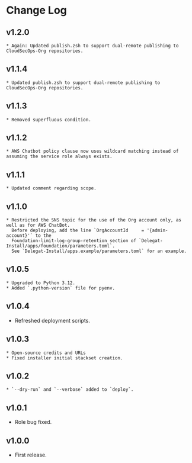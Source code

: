 # Change Log

## v1.2.0
    * Again: Updated publish.zsh to support dual-remote publishing to CloudSecOps-Org repositories.

## v1.1.4
    * Updated publish.zsh to support dual-remote publishing to CloudSecOps-Org repositories.

## v1.1.3
    * Removed superfluous condition.

## v1.1.2
    * AWS Chatbot policy clause now uses wildcard matching instead of assuming the service role always exists.

## v1.1.1
    * Updated comment regarding scope.

## v1.1.0
    * Restricted the SNS topic for the use of the Org account only, as well as for AWS ChatBot.
      Before deploying, add the line `OrgAccountId     = '{admin-account}'` to the 
      Foundation-limit-log-group-retention section of `Delegat-Install/apps/foundation/parameters.toml`. 
      See `Delegat-Install/apps.example/parameters.toml` for an example.

## v1.0.5
    * Upgraded to Python 3.12.
    * Added `.python-version` file for pyenv.

## v1.0.4
  * Refreshed deployment scripts.

## v1.0.3
    * Open-source credits and URLs
    * Fixed installer initial stackset creation.

## v1.0.2
    * `--dry-run` and `--verbose` added to `deploy`.

## v1.0.1
  * Role bug fixed.

## v1.0.0
  * First release.
